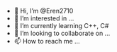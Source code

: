 - 👋 Hi, I’m @Eren2710
- 👀 I’m interested in ...
- 🌱 I’m currently learning C++, C#
- 💞️ I’m looking to collaborate on ...
- 📫 How to reach me ...

<!---
Eren2710/Eren2710 is a ✨ special ✨ repository because its `README.md` (this file) appears on your GitHub profile.
You can click the Preview link to take a look at your changes.
--->
